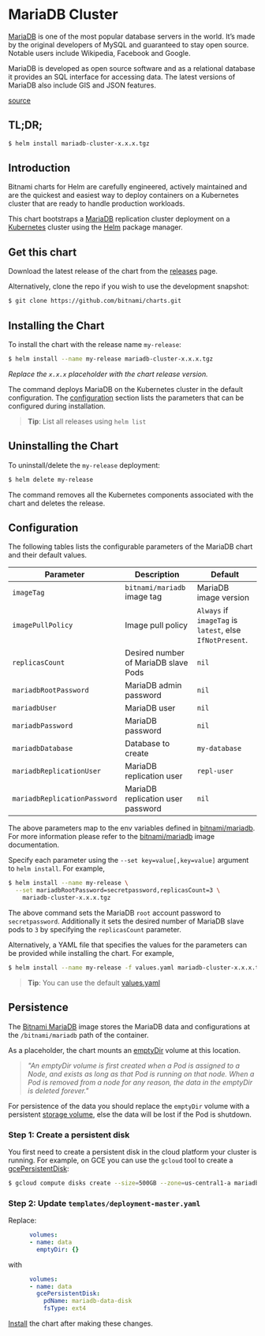 # MariaDB Cluster

[MariaDB](https://mariadb.org) is one of the most popular database servers in the world. It’s made by the original developers of MySQL and guaranteed to stay open source. Notable users include Wikipedia, Facebook and Google.

MariaDB is developed as open source software and as a relational database it provides an SQL interface for accessing data. The latest versions of MariaDB also include GIS and JSON features.

[source](https://mariadb.org/about/)

## TL;DR;

```bash
$ helm install mariadb-cluster-x.x.x.tgz
```

## Introduction

Bitnami charts for Helm are carefully engineered, actively maintained and are the quickest and easiest way to deploy containers on a Kubernetes cluster that are ready to handle production workloads.

This chart bootstraps a [MariaDB](https://github.com/bitnami/bitnami-docker-mariadb) replication cluster deployment on a [Kubernetes](http://kubernetes.io) cluster using the [Helm](https://helm.sh) package manager.

## Get this chart

Download the latest release of the chart from the [releases](../../../releases) page.

Alternatively, clone the repo if you wish to use the development snapshot:

```bash
$ git clone https://github.com/bitnami/charts.git
```

## Installing the Chart

To install the chart with the release name `my-release`:

```bash
$ helm install --name my-release mariadb-cluster-x.x.x.tgz
```

*Replace the `x.x.x` placeholder with the chart release version.*

The command deploys MariaDB on the Kubernetes cluster in the default configuration. The [configuration](#configuration) section lists the parameters that can be configured during installation.

> **Tip**: List all releases using `helm list`

## Uninstalling the Chart

To uninstall/delete the `my-release` deployment:

```bash
$ helm delete my-release
```

The command removes all the Kubernetes components associated with the chart and deletes the release.

## Configuration

The following tables lists the configurable parameters of the MariaDB chart and their default values.

|          Parameter           |             Description              |                         Default                          |
|------------------------------|--------------------------------------|----------------------------------------------------------|
| `imageTag`                   | `bitnami/mariadb` image tag          | MariaDB image version                                    |
| `imagePullPolicy`            | Image pull policy                    | `Always` if `imageTag` is `latest`, else `IfNotPresent`. |
| `replicasCount`              | Desired number of MariaDB slave Pods | `nil`                                                    |
| `mariadbRootPassword`        | MariaDB admin password               | `nil`                                                    |
| `mariadbUser`                | MariaDB user                         | `nil`                                                    |
| `mariadbPassword`            | MariaDB password                     | `nil`                                                    |
| `mariadbDatabase`            | Database to create                   | `my-database`                                            |
| `mariadbReplicationUser`     | MariaDB replication user             | `repl-user`                                              |
| `mariadbReplicationPassword` | MariaDB replication user password    | `nil`                                                    |

The above parameters map to the env variables defined in [bitnami/mariadb](http://github.com/bitnami/bitnami-docker-mariadb). For more information please refer to the [bitnami/mariadb](http://github.com/bitnami/bitnami-docker-mariadb) image documentation.

Specify each parameter using the `--set key=value[,key=value]` argument to `helm install`. For example,

```bash
$ helm install --name my-release \
  --set mariadbRootPassword=secretpassword,replicasCount=3 \
    mariadb-cluster-x.x.x.tgz
```

The above command sets the MariaDB `root` account password to `secretpassword`. Additionally it sets the desired number of MariaDB slave pods to `3` by specifying the `replicasCount` parameter.

Alternatively, a YAML file that specifies the values for the parameters can be provided while installing the chart. For example,

```bash
$ helm install --name my-release -f values.yaml mariadb-cluster-x.x.x.tgz
```

> **Tip**: You can use the default [values.yaml](values.yaml)

## Persistence

The [Bitnami MariaDB](https://github.com/bitnami/bitnami-docker-mariadb) image stores the MariaDB data and configurations at the `/bitnami/mariadb` path of the container.

As a placeholder, the chart mounts an [emptyDir](http://kubernetes.io/docs/user-guide/volumes/#emptydir) volume at this location.

> *"An emptyDir volume is first created when a Pod is assigned to a Node, and exists as long as that Pod is running on that node. When a Pod is removed from a node for any reason, the data in the emptyDir is deleted forever."*

For persistence of the data you should replace the `emptyDir` volume with a persistent [storage volume](http://kubernetes.io/docs/user-guide/volumes/), else the data will be lost if the Pod is shutdown.

### Step 1: Create a persistent disk

You first need to create a persistent disk in the cloud platform your cluster is running. For example, on GCE you can use the `gcloud` tool to create a [gcePersistentDisk](http://kubernetes.io/docs/user-guide/volumes/#gcepersistentdisk):

```bash
$ gcloud compute disks create --size=500GB --zone=us-central1-a mariadb-data-disk
```

### Step 2: Update `templates/deployment-master.yaml`

Replace:

```yaml
      volumes:
      - name: data
        emptyDir: {}
```

with

```yaml
      volumes:
      - name: data
        gcePersistentDisk:
          pdName: mariadb-data-disk
          fsType: ext4
```

[Install](#installing-the-chart) the chart after making these changes.
